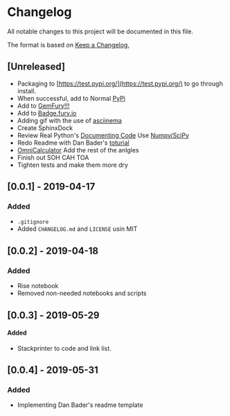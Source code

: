 # Changelog
All notable changes to this project will be documented in this file.

The format is based on [Keep a Changelog](https://keepachangelog.com/en/1.0.0/),


## [Unreleased]
- Packaging to [https://test.pypi.org/](https://test.pypi.org/) to go through
  install. 
- When successful, add to Normal [PyPi](https://pypi.org/)
- Add to [GemFury!!!](https://gemfury.com/help/getting-started)
- Add to [Badge.fury.io](https://badge.fury.io/for/py)
- Adding gif with the use of [asciinema](https://asciinema.org/docs/usage)
- Create SphinxDock
- Review Real Python's [Documenting Code](https://realpython.com/documenting-python-code/#docstring-types) Use [Numpy/SciPy](https://numpydoc.readthedocs.io/en/latest/format.html)
- Redo Readme with Dan Bader's [toturial](https://dbader.org/blog/write-a-great-readme-for-your-github-project)
- [OmniCalculator](https://www.omnicalculator.com/math/sin) Add the rest of the
  anlgles
- Finish out SOH CAH TOA
- Tighten tests and make them more dry

## [0.0.1] - 2019-04-17
### Added
- `.gitignore`
- Added `CHANGELOG.md` and `LICENSE` usin MIT 

## [0.0.2] - 2019-04-18
### Added
- Rise notebook
- Removed non-needed notebooks and scripts

## [0.0.3] - 2019-05-29
#### Added
- Stackprinter to code and link list.

## [0.0.4] - 2019-05-31
### Added
- Implementing Dan Bader's readme template
